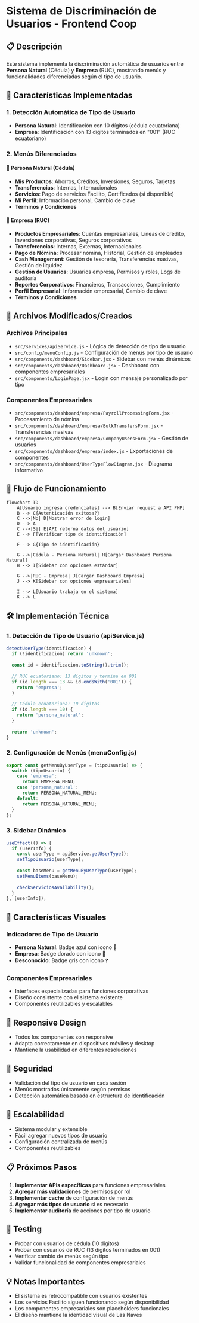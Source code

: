 # Sistema de Discriminación de Usuarios - Frontend Coop

## 📋 Descripción

Este sistema implementa la discriminación automática de usuarios entre **Persona Natural** (Cédula) y **Empresa** (RUC), mostrando menús y funcionalidades diferenciadas según el tipo de usuario.

## 🚀 Características Implementadas

### 1. Detección Automática de Tipo de Usuario

- **Persona Natural**: Identificación con 10 dígitos (cédula ecuatoriana)
- **Empresa**: Identificación con 13 dígitos terminados en "001" (RUC ecuatoriano)

### 2. Menús Diferenciados

#### 👤 Persona Natural (Cédula)
- **Mis Productos**: Ahorros, Créditos, Inversiones, Seguros, Tarjetas
- **Transferencias**: Internas, Internacionales
- **Servicios**: Pago de servicios Facilito, Certificados (si disponible)
- **Mi Perfil**: Información personal, Cambio de clave
- **Términos y Condiciones**

#### 🏢 Empresa (RUC)
- **Productos Empresariales**: Cuentas empresariales, Líneas de crédito, Inversiones corporativas, Seguros corporativos
- **Transferencias**: Internas, Externas, Internacionales
- **Pago de Nómina**: Procesar nómina, Historial, Gestión de empleados
- **Cash Management**: Gestión de tesorería, Transferencias masivas, Gestión de liquidez
- **Gestión de Usuarios**: Usuarios empresa, Permisos y roles, Logs de auditoría
- **Reportes Corporativos**: Financieros, Transacciones, Cumplimiento
- **Perfil Empresarial**: Información empresarial, Cambio de clave
- **Términos y Condiciones**

## 🔧 Archivos Modificados/Creados

### Archivos Principales
- `src/services/apiService.js` - Lógica de detección de tipo de usuario
- `src/config/menuConfig.js` - Configuración de menús por tipo de usuario
- `src/components/dashboard/Sidebar.jsx` - Sidebar con menús dinámicos
- `src/components/dashboard/Dashboard.jsx` - Dashboard con componentes empresariales
- `src/components/LoginPage.jsx` - Login con mensaje personalizado por tipo

### Componentes Empresariales
- `src/components/dashboard/empresa/PayrollProcessingForm.jsx` - Procesamiento de nómina
- `src/components/dashboard/empresa/BulkTransfersForm.jsx` - Transferencias masivas
- `src/components/dashboard/empresa/CompanyUsersForm.jsx` - Gestión de usuarios
- `src/components/dashboard/empresa/index.js` - Exportaciones de componentes
- `src/components/dashboard/UserTypeFlowDiagram.jsx` - Diagrama informativo

## 🎯 Flujo de Funcionamiento

```mermaid
flowchart TD
    A[Usuario ingresa credenciales] --> B[Enviar request a API PHP]
    B --> C{Autenticación exitosa?}
    C -->|No| D[Mostrar error de login]
    D --> A
    C -->|Sí| E[API retorna datos del usuario]
    E --> F[Verificar tipo de identificación]
    
    F --> G{Tipo de identificación}
    
    G -->|Cédula - Persona Natural| H[Cargar Dashboard Persona Natural]
    H --> I[Sidebar con opciones estándar]
    
    G -->|RUC - Empresa| J[Cargar Dashboard Empresa]
    J --> K[Sidebar con opciones empresariales]
    
    I --> L[Usuario trabaja en el sistema]
    K --> L
```

## 🛠️ Implementación Técnica

### 1. Detección de Tipo de Usuario (apiService.js)

```javascript
detectUserType(identificacion) {
  if (!identificacion) return 'unknown';
  
  const id = identificacion.toString().trim();
  
  // RUC ecuatoriano: 13 dígitos y termina en 001
  if (id.length === 13 && id.endsWith('001')) {
    return 'empresa';
  }
  
  // Cédula ecuatoriana: 10 dígitos
  if (id.length === 10) {
    return 'persona_natural';
  }
  
  return 'unknown';
}
```

### 2. Configuración de Menús (menuConfig.js)

```javascript
export const getMenuByUserType = (tipoUsuario) => {
  switch (tipoUsuario) {
    case 'empresa':
      return EMPRESA_MENU;
    case 'persona_natural':
      return PERSONA_NATURAL_MENU;
    default:
      return PERSONA_NATURAL_MENU;
  }
};
```

### 3. Sidebar Dinámico

```javascript
useEffect(() => {
  if (userInfo) {
    const userType = apiService.getUserType();
    setTipoUsuario(userType);
    
    const baseMenu = getMenuByUserType(userType);
    setMenuItems(baseMenu);
    
    checkServiciosAvailability();
  }
}, [userInfo]);
```

## 🎨 Características Visuales

### Indicadores de Tipo de Usuario
- **Persona Natural**: Badge azul con icono 👤
- **Empresa**: Badge dorado con icono 🏢
- **Desconocido**: Badge gris con icono ❓

### Componentes Empresariales
- Interfaces especializadas para funciones corporativas
- Diseño consistente con el sistema existente
- Componentes reutilizables y escalables

## 📱 Responsive Design

- Todos los componentes son responsive
- Adapta correctamente en dispositivos móviles y desktop
- Mantiene la usabilidad en diferentes resoluciones

## 🔐 Seguridad

- Validación del tipo de usuario en cada sesión
- Menús mostrados únicamente según permisos
- Detección automática basada en estructura de identificación

## 🚀 Escalabilidad

- Sistema modular y extensible
- Fácil agregar nuevos tipos de usuario
- Configuración centralizada de menús
- Componentes reutilizables

## 📋 Próximos Pasos

1. **Implementar APIs específicas** para funciones empresariales
2. **Agregar más validaciones** de permisos por rol
3. **Implementar cache** de configuración de menús
4. **Agregar más tipos de usuario** si es necesario
5. **Implementar auditoría** de acciones por tipo de usuario

## 🐛 Testing

- Probar con usuarios de cédula (10 dígitos)
- Probar con usuarios de RUC (13 dígitos terminados en 001)
- Verificar cambio de menús según tipo
- Validar funcionalidad de componentes empresariales

## 💡 Notas Importantes

- El sistema es retrocompatible con usuarios existentes
- Los servicios Facilito siguen funcionando según disponibilidad
- Los componentes empresariales son placeholders funcionales
- El diseño mantiene la identidad visual de Las Naves